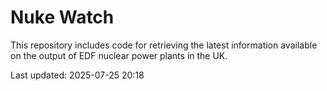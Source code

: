 # Nuke Watch

This repository includes code for retrieving the latest information available on the output of EDF nuclear power plants in the UK.

Last updated: 2025-07-25 20:18